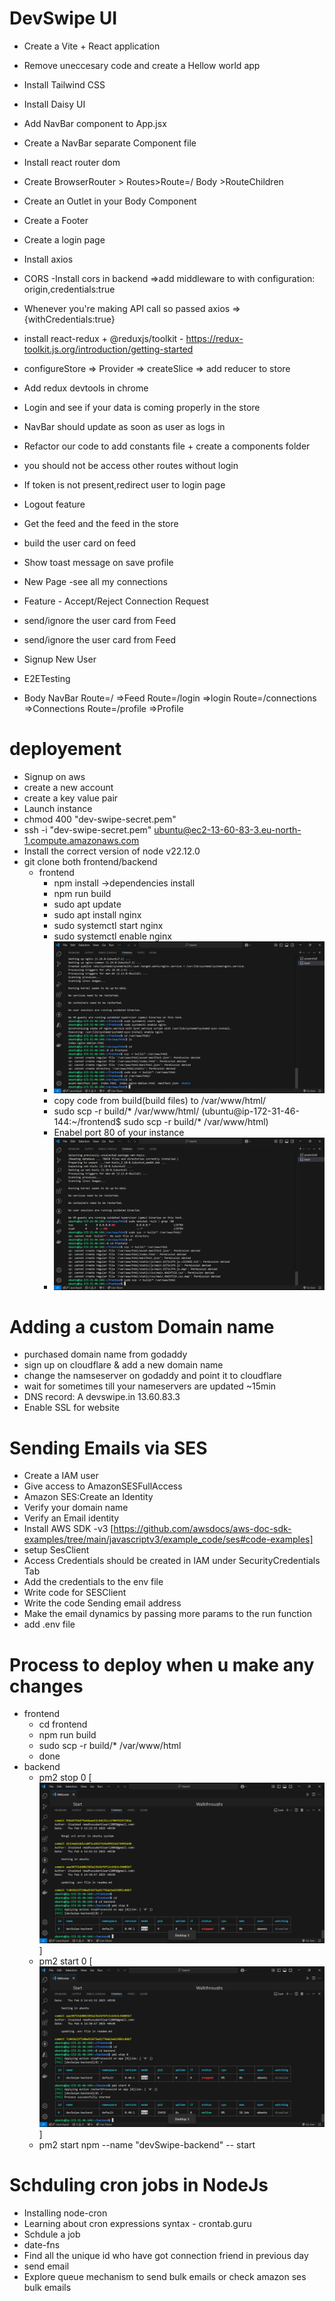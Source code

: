 # DevSwipe UI

- Create a Vite + React application
- Remove uneccesary code and create a Hellow world app
- Install Tailwind CSS
- Install Daisy UI
- Add NavBar component to App.jsx
- Create a NavBar separate Component file
- Install react router dom
- Create BrowserRouter > Routes>Route=/ Body >RouteChildren
- Create an Outlet in your Body Component
- Create a Footer
- Create a login page
- Install axios
- CORS -Install cors in backend =>add middleware to with configuration: origin,credentials:true
- Whenever you're making API call so passed axios => {withCredentials:true}
- install react-redux + @reduxjs/toolkit - https://redux-toolkit.js.org/introduction/getting-started
- configureStore => Provider => createSlice => add reducer to store
- Add redux devtools in chrome
- Login and see if your data is coming properly in the store
- NavBar should update as soon as user as logs in
- Refactor our code to add constants file + create a components folder
- you should not be access other routes without login
- If token is not present,redirect user to login page
- Logout feature
- Get the feed and the feed in the store
- build the user card on feed
- Show toast message on save profile
- New Page -see all my connections
- Feature - Accept/Reject Connection Request
- send/ignore the user card from Feed
- send/ignore the user card from Feed
- Signup New User
- E2ETesting

- Body
  NavBar
  Route=/ =>Feed
  Route=/login =>login
  Route=/connections =>Connections
  Route=/profile =>Profile


# deployement
- Signup on aws 
- create a new account
- create a key value pair
- Launch instance
- chmod 400 "dev-swipe-secret.pem"
- ssh -i "dev-swipe-secret.pem" ubuntu@ec2-13-60-83-3.eu-north-1.compute.amazonaws.com
- Install the correct version of node v22.12.0
- git clone both frontend/backend
  - frontend
    - npm install ->dependencies install
    - npm run build
    - sudo apt update
    - sudo apt install nginx
    - sudo systemctl start nginx
    - sudo systemctl enable nginx
    - ![alt text](image.png)
    - copy code from build(build files) to /var/www/html/
    - sudo scp -r build/* /var/www/html/ (ubuntu@ip-172-31-46-144:~/frontend$ sudo scp -r build/* /var/www/html)
    - Enabel port 80 of your instance
    - ![alt text](image-1.png)

# Adding a custom Domain name
  - purchased domain name from godaddy
  - sign up on cloudflare & add a new domain name
  - change the namseserver on godaddy and point it to cloudflare
  - wait for sometimes till your nameservers are updated ~15min
  - DNS record: A devswipe.in 13.60.83.3
  - Enable SSL for website

# Sending Emails via SES
  - Create a IAM user
  - Give access to AmazonSESFullAccess
  - Amazon SES:Create an Identity
  - Verify your domain name
  - Verify an Email identity
  - Install AWS SDK -v3 [https://github.com/awsdocs/aws-doc-sdk-examples/tree/main/javascriptv3/example_code/ses#code-examples]
  - setup SesClient
  - Access Credentials should be created in IAM under SecurityCredentials Tab
  - Add the credentials to the env file
  - Write code for SESClient
  - Write the code Sending email address
  - Make the email dynamics by passing more params to the run function
  - add .env file
 
# Process to deploy when u make any changes 
- frontend
  - cd frontend
  - npm run build
  - sudo scp -r build/* /var/www/html
  - done
- backend
  - pm2 stop 0 [![alt text](image-2.png)]
  - pm2 start 0 [![alt text](image-3.png)]
  - pm2 start npm --name "devSwipe-backend" -- start

# Schduling cron jobs in NodeJs
  - Installing node-cron
  - Learning about cron expressions syntax - crontab.guru
  - Schdule a job
  - date-fns
  - Find all the unique id who have got connection friend in previous day
  - send email
  - Explore queue mechanism to send bulk emails or check amazon ses bulk emails